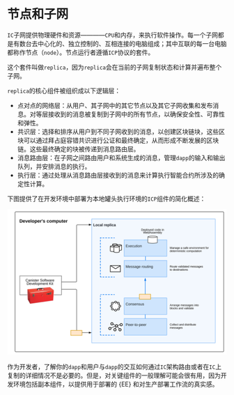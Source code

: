 # 节点和子网

`IC`子网提供物理硬件和资源————`CPU`和内存，来执行软件操作。每一个子网都是有数台去中心化的、独立控制的、互相连接的电脑组成；其中互联的每一台电脑都称作节点（`node`）。节点运行者遵循`ICP`协议的套件。

这个套件叫做`replica`，因为`replica`会在当前的子网复制状态和计算并遍布整个子网。

`replica`的核心组件被组织成以下逻辑层：

- 点对点的网络层：从用户、其子网中的其它节点以及其它子网收集和发布消息。对等层接收到的消息被复制到子网中的所有节点，以确保安全性、可靠性和弹性。
- 共识层：选择和排序从用户到不同子网收到的消息，以创建区块链块，这些区块可以通过拜占庭容错共识进行公证和最终确定，从而形成不断发展的区块链。这些最终确定的块被传递到消息路由层。
- 消息路由层：在子网之间路由用户和系统生成的消息，管理`dapp`的输入和输出队列，并安排消息的执行。
- 执行层：通过处理从消息路由层接收到的消息来计算执行智能合约所涉及的确定性计算。

下图提供了在开发环境中部署为本地罐头执行环境的`ICP`组件的简化概述：

![img](../../assets/images/b.svg "img")

作为开发者，了解你的`dapp`和用户与`dapp`的交互如何通过`IC`架构路由或者在`IC`上复制的详细情况不是必要的。但是，对关键组件的一般理解可能会很有用，因为开发环境包括副本组件，以提供用于部署的 {EE} 和对生产部署工作流的真实感。